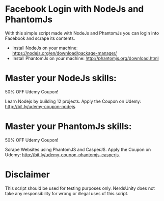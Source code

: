 # Facebook Login with NodeJs and PhantomJs

With this simple script made with NodeJs and PhantomJs you can login into Facebook and scrape its contents.

  - Install NodeJs on your machine: https://nodejs.org/en/download/package-manager/
  - Install PhantomJs on your machine: http://phantomjs.org/download.html

# Master your NodeJs skills:
50% OFF Udemy Coupon!

Learn Nodejs by building 12 projects. Apply the Coupon on Udemy: http://bit.ly/udemy-coupon-nodejs.

# Master your PhantomJs skills:
50% OFF Udemy Coupon!

Scrape Websites using PhantomJS and CasperJS. Apply the Coupon on Udemy: http://bit.ly/udemy-coupon-phantomjs-casperjs. 

# Disclaimer

This script should be used for testing purposes only. NerdsUnity does not take any responsibility for wrong or illegal uses of this script.


